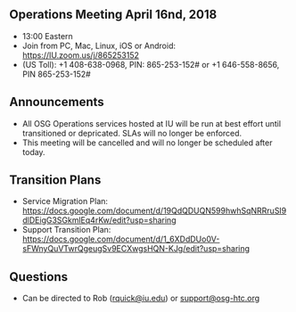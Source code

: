 ## Operations Meeting April 16nd, 2018
   * 13:00 Eastern 
   * Join from PC, Mac, Linux, iOS or Android: https://IU.zoom.us/j/865253152
   * (US Toll): +1 408-638-0968, PIN: 865-253-152# or +1 646-558-8656, PIN 865-253-152#

## Announcements
   * All OSG Operations services hosted at IU will be run at best effort until transitioned or depricated. SLAs will no longer be enforced.
   * This meeting will be cancelled and will no longer be scheduled after today. 
   
## Transition Plans
   * Service Migration Plan: https://docs.google.com/document/d/19QdQDUQN599hwhSqNRRruSI9dlDEigG3SGkmlEq4rKw/edit?usp=sharing
   * Support Transition Plan: https://docs.google.com/document/d/1_6XDdDUo0V-sFWnyQuVTwrQgeugSv9ECXwgsHQN-KJg/edit?usp=sharing

## Questions
   * Can be directed to Rob (rquick@iu.edu) or support@osg-htc.org

